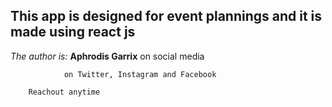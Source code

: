 ## This app is designed for event plannings and it is made using react js

*The author is:* 
                **Aphrodis Garrix** on social media

                on Twitter, Instagram and Facebook

        Reachout anytime
